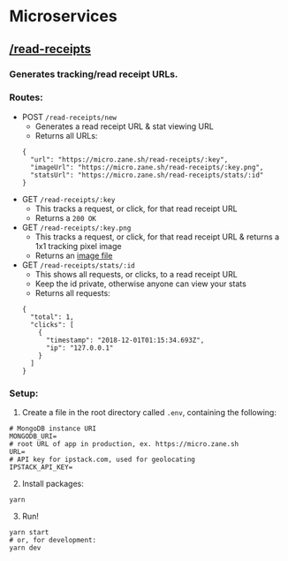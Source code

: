 # Microservices

## [/read-receipts](https://micro.zane.sh/read-receipts)

### Generates tracking/read receipt URLs.

### Routes:

- POST `/read-receipts/new`
  - Generates a read receipt URL & stat viewing URL
  - Returns all URLs:
  ```
  {
    "url": "https://micro.zane.sh/read-receipts/:key",
    "imageUrl": "https://micro.zane.sh/read-receipts/:key.png",
    "statsUrl": "https://micro.zane.sh/read-receipts/stats/:id"
  }
  ```
- GET `/read-receipts/:key`
  - This tracks a request, or click, for that read receipt URL
  - Returns a `200 OK`
- GET `/read-receipts/:key.png`
  - This tracks a request, or click, for that read receipt URL & returns a 1x1 tracking pixel image
  - Returns an [image file](https://raw.githubusercontent.com/zanedb/micro/master/static/pixel.png)
- GET `/read-receipts/stats/:id`
  - This shows all requests, or clicks, to a read receipt URL
  - Keep the id private, otherwise anyone can view your stats
  - Returns all requests:
  ```
  {
    "total": 1,
    "clicks": [
      {
        "timestamp": "2018-12-01T01:15:34.693Z",
        "ip": "127.0.0.1"
      }
    ]
  }
  ```

### Setup:

1. Create a file in the root directory called `.env`, containing the following:

```
# MongoDB instance URI
MONGODB_URI=
# root URL of app in production, ex. https://micro.zane.sh
URL=
# API key for ipstack.com, used for geolocating
IPSTACK_API_KEY=
```

2. Install packages:

```
yarn
```

3. Run!

```
yarn start
# or, for development:
yarn dev
```
